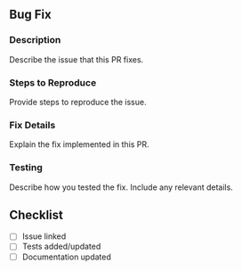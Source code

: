 ## Bug Fix

### Description

Describe the issue that this PR fixes.

### Steps to Reproduce

Provide steps to reproduce the issue.

### Fix Details

Explain the fix implemented in this PR.

### Testing

Describe how you tested the fix. Include any relevant details.

## Checklist

- [ ] Issue linked
- [ ] Tests added/updated
- [ ] Documentation updated
